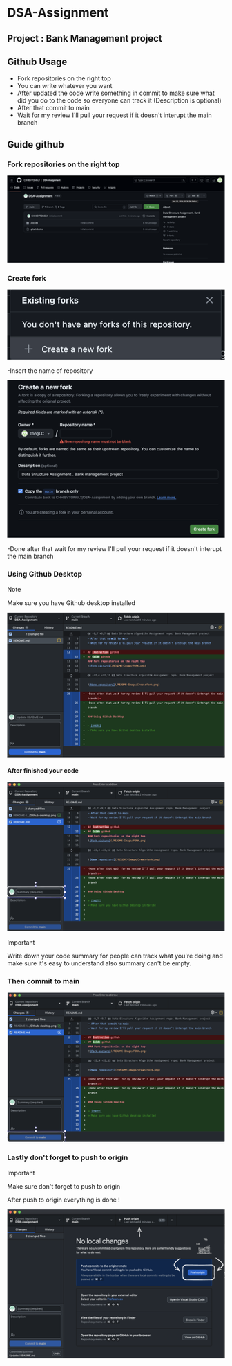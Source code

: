 # DSA-Assignment

## Project : Bank Management project

## Github Usage

- Fork repositories on the right top
- You can write whatever you want 
- After updated the code write something in commit to make sure what did you do to the code so everyone can track it (Description is optional)
- After that commit to main
- Wait for my review I'll pull your request if it doesn't interupt the main branch

## Guide github 
### Fork repositories on the right top
![Fork picture](/README-Image/FORK.png)


### Create fork 

![Create fork](/README-Image/createforkbtn.png)

-Insert the name of repository 

![Name repository](/README-Image/Createfork.png)

-Done after that wait for my review I'll pull your request if it doesn't interupt the main branch

### Using Github Desktop

>[!NOTE]
>Make sure you have Github desktop installed

![Github Desktop](/README-Image/Github-desktop.png)

#### After finished your code 

![Github Summary](/README-Image/Github-summary.png)

> [!IMPORTANT]
> Write down your code summary for people can track what you're doing and make sure it's easy to understand also summary can't be empty.

### Then commit to main

![Github Commit](/README-Image/Github-commit.png)

### Lastly don't forget to push to origin 

> [!IMPORTANT]
> Make sure don't forget to push to origin 

After push to origin everything is done ! 

![Github Push](/README-Image/Push-origin.png)